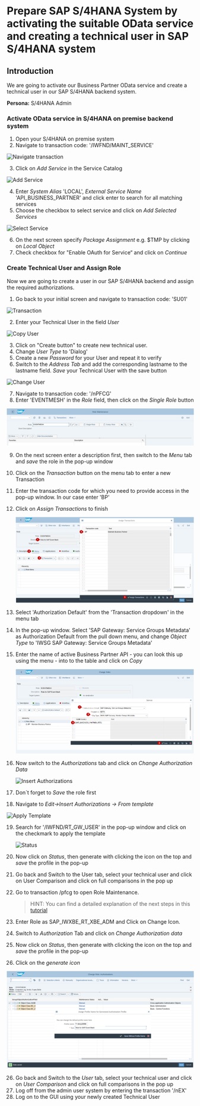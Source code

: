 # Prepare SAP S/4HANA System by activating the suitable OData service and creating a technical user in SAP S/4HANA system 

## Introduction

We are going to activate our Business Partner OData service and create a technical user in our SAP S/4HANA backend system.

**Persona:** S/4HANA Admin

### Activate OData service in S/4HANA on premise backend system

1.	Open your S/4HANA on premise system
2.	Navigate to transaction code: '/IWFND/MAINT_SERVICE'

   ![Navigate transaction](./images/configure-oData-Service-1.png)

3.	Click on *Add Service* in the Service Catalog

   ![Add Service](./images/configure-oData-Service-2.png)

4.	Enter *System Alias* 'LOCAL',  *External Service Name* 'API_BUSINESS_PARTNER' and click enter to search for all matching services
5.	Choose the checkbox to select service and click on *Add Selected Services*

   ![Select Service](./images/configure-odata-Service-3.png)
   
6.	On the next screen specify *Package Assignment* e.g. $TMP by clicking on *Local Object*
7.	Check checkbox for "Enable OAuth for Service“ and click on *Continue*

   
### Create Technical User and Assign Role

Now we are going to create a user in our SAP S/4HANA backend and assign the required authorizations. 

1.	Go back to your initial screen and navigate to transaction code: 'SU01'

   ![Transaction](./images/configure-oData-Service-5.png)
   
2.	Enter your Technical User in the field *User*


   ![Copy User](./images/configure-oData-Service-6.png)
   
3.	Click on "Create button" to create new technical user. 
4.	Change *User Type* to 'Dialog'
5.	Create a new *Password* for your User and repeat it to verify
6.	Switch to the *Address Tab* and add the corresponding lastname to the lastname field. *Save* your Technical User with the save button

   ![Change User](./images/configure-oData-Service-7.png)

7.	Navigate to transaction code: '/nPFCG'
8.	Enter 'EVENTMESH' in the *Role* field, then click on the *Single Role* button

 ![Assign Transaction](./images/configure-oData-Service-8.png)

9.	On the next screen enter a description first, then switch to the *Menu* tab and *save* the role in the pop-up window
10.	Click on the *Transaction* button on the menu tab to enter a new Transaction
11.	Enter the transaction code for which you need to provide access in the pop-up window. In our case enter 'BP'
12.	Click on *Assign Transactions* to finish

     ![Business Partner](./images/configure-oData-Service-9.png)
   
13.	Select 'Authorization Default' from the 'Transaction dropdown' in the menu tab
14.	In the pop-up window. Select 'SAP Gateway: Service Groups Metadata' as Authorization Default from the pull down menu, and change *Object Type* to 'IWSG SAP Gateway: Service Groups Metadata'
15.	 Enter the name of active Business Partner API - you can look this up using the menu - into to the table and click on *Copy*
   
      ![Change Authorizations](./images/configure-oData-Service-10.png)
   
16.	Now switch to the *Authorizations* tab and click on *Change Authorization Data* 

    ![Insert Authorizations](./images/configure-oData-Service-12.png)
   
17.	Don´t forget to *Save* the role first
18.	Navigate to *Edit->Insert Authorizations -> From template*

![Apply Template](./images/configure-oData-Service-14.png)

19.	Search for '/IWFND/RT_GW_USER' in the pop-up window and click on the checkmark to apply the template

      ![Status](./images/configure-oData-Service-15.png)
20.	Now click on *Status*, then generate with clicking the icon on the top and *save* the profile in the pop-up
21.	Go back and Switch to the User tab, select your technical user and click on User Comparison and click on full comparisons in the pop up

22.	Go to transaction /pfcg to open Role Maintenance. 
      > HINT: You can find a detailed explanation of the next steps in this [tutorial](https://pages.github.tools.sap/CPES/CPAppDevelopment-dev/S4HANA_event_setup_2020/)
   
23.	Enter Role as SAP_IWXBE_RT_XBE_ADM and Click on Change Icon.
24.	Switch to *Authorization* Tab and click on *Change Authorization data*
25.	Now click on *Status*, then generate with clicking the icon on the top and *save* the profile in the pop-up
26.	Click on the *generate icon*

   ![Generate Icon](./images/configure-oData-Service-16.png)
   
26.	Go back and Switch to the *User* tab, select your technical user and click on *User Comparison* and click on full comparisons in the pop up   
27.	Log off from the admin user system by entering the transaction '/nEX'
28.	Log on to the GUI using your newly created Technical User

